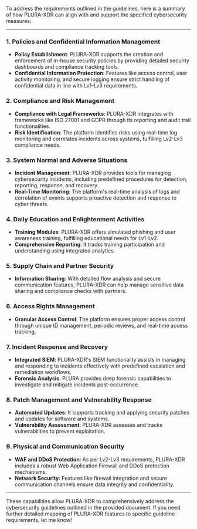 To address the requirements outlined in the guidelines, here is a summary of how PLURA-XDR can align with and support the specified cybersecurity measures:

---

### 1. **Policies and Confidential Information Management**
   - **Policy Establishment**: PLURA-XDR supports the creation and enforcement of in-house security policies by providing detailed security dashboards and compliance tracking tools.
   - **Confidential Information Protection**: Features like access control, user activity monitoring, and secure logging ensure strict handling of confidential data in line with Lv1-Lv3 requirements.

### 2. **Compliance and Risk Management**
   - **Compliance with Legal Frameworks**: PLURA-XDR integrates with frameworks like ISO 27001 and GDPR through its reporting and audit trail functionalities.
   - **Risk Identification**: The platform identifies risks using real-time log monitoring and correlates incidents across systems, fulfilling Lv2-Lv3 compliance needs.

### 3. **System Normal and Adverse Situations**
   - **Incident Management**: PLURA-XDR provides tools for managing cybersecurity incidents, including predefined procedures for detection, reporting, response, and recovery.
   - **Real-Time Monitoring**: The platform's real-time analysis of logs and correlation of events supports proactive detection and response to cyber threats.

### 4. **Daily Education and Enlightenment Activities**
   - **Training Modules**: PLURA-XDR offers simulated phishing and user awareness training, fulfilling educational needs for Lv1-Lv2.
   - **Comprehensive Reporting**: It tracks training participation and understanding using integrated analytics.

### 5. **Supply Chain and Partner Security**
   - **Information Sharing**: With detailed flow analysis and secure communication features, PLURA-XDR can help manage sensitive data sharing and compliance checks with partners.

### 6. **Access Rights Management**
   - **Granular Access Control**: The platform ensures proper access control through unique ID management, periodic reviews, and real-time access tracking.

### 7. **Incident Response and Recovery**
   - **Integrated SIEM**: PLURA-XDR's SIEM functionality assists in managing and responding to incidents effectively with predefined escalation and remediation workflows.
   - **Forensic Analysis**: PLURA provides deep forensic capabilities to investigate and mitigate incidents post-occurrence.

### 8. **Patch Management and Vulnerability Response**
   - **Automated Updates**: It supports tracking and applying security patches and updates for software and systems.
   - **Vulnerability Assessment**: PLURA-XDR assesses and tracks vulnerabilities to prevent exploitation.

### 9. **Physical and Communication Security**
   - **WAF and DDoS Protection**: As per Lv2-Lv3 requirements, PLURA-XDR includes a robust Web Application Firewall and DDoS protection mechanisms.
   - **Network Security**: Features like firewall integration and secure communication channels ensure data integrity and confidentiality.

---

These capabilities allow PLURA-XDR to comprehensively address the cybersecurity guidelines outlined in the provided document. If you need further detailed mapping of PLURA-XDR features to specific guideline requirements, let me know!
